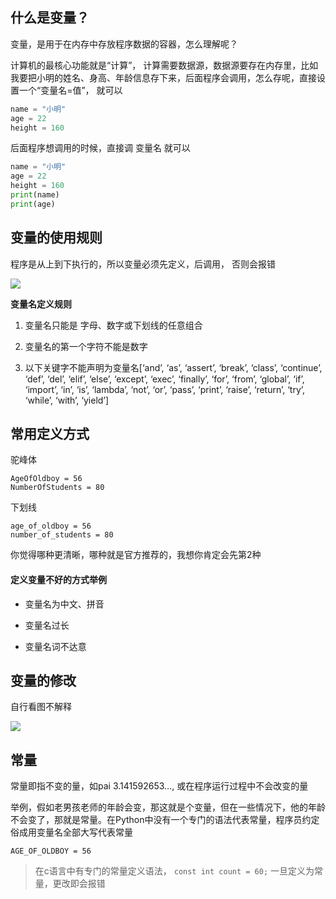 ## 什么是变量？

变量，是用于在内存中存放程序数据的容器，怎么理解呢？

计算机的最核心功能就是“计算”， 计算需要数据源，数据源要存在内存里，比如我要把小明的姓名、身高、年龄信息存下来，后面程序会调用，怎么存呢，直接设置一个“变量名=值”， 就可以

```py
name = "小明"
age = 22
height = 160 
```

后面程序想调用的时候，直接调 变量名 就可以

```py
name = "小明"
age = 22
height = 160 
print(name)
print(age)
```



## 变量的使用规则

程序是从上到下执行的，所以变量必须先定义，后调用， 否则会报错

![](https://book.apeland.cn/media/images/2019/02/21/image_r09G11t.png)

**变量名定义规则**

1. 变量名只能是 字母、数字或下划线的任意组合

2. 变量名的第一个字符不能是数字

3. 以下关键字不能声明为变量名\[‘and’, ‘as’, ‘assert’, ‘break’, ‘class’, ‘continue’, ‘def’, ‘del’, ‘elif’, ‘else’, ‘except’, ‘exec’, ‘finally’, ‘for’, ‘from’, ‘global’, ‘if’, ‘import’, ‘in’, ‘is’, ‘lambda’, ‘not’, ‘or’, ‘pass’, ‘print’, ‘raise’, ‘return’, ‘try’, ‘while’, ‘with’, ‘yield’\]

  


## **常用定义方式**

驼峰体

```
AgeOfOldboy = 56 
NumberOfStudents = 80
```

下划线

```
age_of_oldboy = 56 
number_of_students = 80
```

你觉得哪种更清晰，哪种就是官方推荐的，我想你肯定会先第2种

#### **定义变量不好的方式举例**

* 变量名为中文、拼音

* 变量名过长

* 变量名词不达意

  


## 变量的修改

自行看图不解释

![](https://book.apeland.cn/media/images/2019/02/21/image_W0IaPgB.png)

## 常量

常量即指不变的量，如pai 3.141592653…, 或在程序运行过程中不会改变的量

举例，假如老男孩老师的年龄会变，那这就是个变量，但在一些情况下，他的年龄不会变了，那就是常量。在Python中没有一个专门的语法代表常量，程序员约定俗成用变量名全部大写代表常量

```
AGE_OF_OLDBOY = 56
```



> 在c语言中有专门的常量定义语法，
> `const int count = 60;`
> 一旦定义为常量，更改即会报错

  




  


